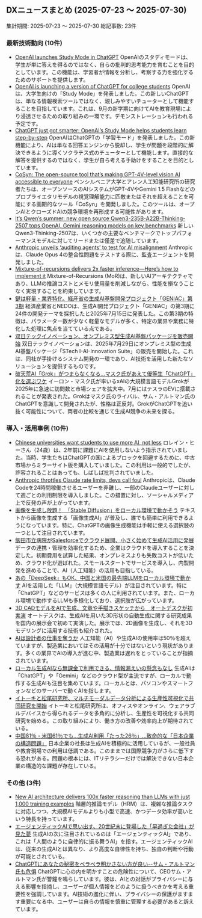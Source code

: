 ## DXニュースまとめ (2025-07-23 〜 2025-07-30)
集計期間: 2025-07-23 〜 2025-07-30
総記事数: 23件

### 最新技術動向 (10件)
- [OpenAI launches Study Mode in ChatGPT](https://techcrunch.com/2025/07/29/openai-launches-study-mode-in-chatgpt/)
  OpenAIのスタディモードは、学生が単に答えを得るのではなく、自らの批判的思考能力を育むことを目的としています。この機能は、学習者が情報を分析し、考察する力を強化するためのサポートを提供します。
- [OpenAI is launching a version of ChatGPT for college students](https://www.technologyreview.com/2025/07/29/1120801/openai-is-launching-a-version-of-chatgpt-for-college-students/)
  OpenAIは、大学生向けの「Study Mode」を発表しました。この新しいChatGPTは、単なる情報検索ツールではなく、親しみやすいチューターとして機能することを目指しています。これは、9月の新学期に向けてAIを教育現場により浸透させるための取り組みの一環です。デモンストレーションも行われる予定です。
- [ChatGPT just got smarter: OpenAI’s Study Mode helps students learn step-by-step](https://venturebeat.com/ai/chatgpt-just-got-smarter-openais-study-mode-helps-students-learn-step-by-step/)
  OpenAIはChatGPTの「学習モード」を発表しました。この新機能により、AIは単なる回答エンジンから脱却し、学生が問題を段階的に解決できるように導くソクラテス式のチューターとして機能します。直接的な解答を提供するのではなく、学生が自ら考える手助けをすることを目的としています。
- [CoSyn: The open-source tool that’s making GPT-4V-level vision AI accessible to everyone](https://venturebeat.com/business/cosyn-the-open-source-tool-thats-making-gpt-4v-level-vision-ai-accessible-to-everyone/)
  ペンシルベニア大学とアレン人工知能研究所の研究者たちは、オープンソースのAIシステムがGPT-4VやGemini 1.5 Flashなどのプロプライエタリモデルの視覚理解能力に匹敵またはそれを超えることを可能にする画期的なツール「CoSyn」を開発しました。このツールは、オープンAIとクローズドAIの競争環境を再形成する可能性があります。
- [It’s Qwen’s summer: new open source Qwen3-235B-A22B-Thinking-2507 tops OpenAI, Gemini reasoning models on key benchmarks](https://venturebeat.com/ai/its-qwens-summer-new-open-source-qwen3-235b-a22b-thinking-2507-tops-openai-gemini-reasoning-models-on-key-benchmarks/)
  新しいQwen3-Thinking-2507は、いくつかの主要なベンチマークでトップパフォーマンスモデルに対してリードまたは僅差で追随しています。
- [Anthropic unveils ‘auditing agents’ to test for AI misalignment](https://venturebeat.com/ai/anthropic-unveils-auditing-agents-to-test-for-ai-misalignment/)
  Anthropicは、Claude Opus 4の整合性問題をテストする際に、監査エージェントを開発しました。
- [Mixture-of-recursions delivers 2x faster inference—Here’s how to implement it](https://venturebeat.com/ai/mixture-of-recursions-delivers-2x-faster-inference-heres-how-to-implement-it/)
  Mixture-of-Recursions (MoR)は、新しいAIアーキテクチャであり、LLMの推論コストとメモリ使用量を削減しながら、性能を損なうことなく実現することを約束しています。
- [鍵は軽量・業界特化、経産省の生成AI基盤開発プロジェクト「GENIAC」第3期](https://xtech.nikkei.com/atcl/nxt/column/18/00001/10950/)
  経済産業省とNEDOは、生成AI開発プロジェクト「GENIAC」の第3期に24件の開発テーマを採択したと2025年7月15日に発表した。この第3期の特徴は、パラメーター数が少なく軽量なモデルが多く、特定の業界や業務に特化した処理に焦点を当てている点である。
- [双日テックイノベーション、オンプレミス型生成AI基盤パッケージを販売開始](https://xtech.nikkei.com/atcl/nxt/news/24/02714/)
  双日テックイノベーションは、2025年7月29日にオンプレミス型の生成AI基盤パッケージ「STech I-AI-Innovation Suite」の販売を開始した。これは、同社が手掛けるシステム開発の一環であり、AI技術を活用した新たなソリューションを提供するものです。
- [破天荒AI「Grok」がつまらなくなる…マスク氏があえて優等生「ChatGPT」化を選ぶワケ](https://www.sbbit.jp/article/cont1/168813?ref=rss)
  イーロン・マスク氏が率いるxAIの大規模言語モデルGrokが2025年に急速に訪問数と市場シェアを拡大中。7月にはテスラのEVに搭載されることが発表された。Grokはマスク氏のライバル、サム・アルトマン氏のChatGPTを意識して開発されたが、性格は正反対。GrokがChatGPTを追い抜く可能性について、両者の比較を通じて生成AI競争の未来を探る。

### 導入・活用事例 (10件)
- [Chinese universities want students to use more AI, not less](https://www.technologyreview.com/2025/07/28/1120747/chinese-universities-ai-use/)
  ロレイン・ヒーさん（24歳）は、2年前に課題にAIを使用しないよう指示されていました。当時、学生たちはChatGPTの国によるブロックを回避するために、中古市場からミラーサイト版を購入していました。この利用は一般的でしたが、許容されることはあっても、しばしば批判されていました。
- [Anthropic throttles Claude rate limits, devs call foul](https://venturebeat.com/ai/anthropic-throttles-claude-rate-limits-devs-call-foul/)
  Anthropicは、Claude Codeを24時間稼働させるユーザーを非難し、一部のClaudeユーザーに対して週ごとの利用制限を導入しました。この措置に対し、ソーシャルメディア上で反発の声が上がっています。
- [画像を生成し放題！　「Stable Diffusion」をローカル環境で動かそう](https://xtech.nikkei.com/atcl/nxt/column/18/03243/062600003/)
  テキストから画像を生成する「画像生成AI」が普及し、誰でも簡単に利用できるようになっています。特に、ChatGPTの画像生成機能は手軽に使える選択肢の一つとして注目されています。
- [飯田市立病院がSalesforceでクラウド展開、小さく始めて生成AI活用に発展](https://xtech.nikkei.com/atcl/nxt/column/18/00678/071400160/)
  データの連携・管理を効率化するため、企業はクラウドを導入することを決定した。初期費用を試算した結果、オンプレミスよりも失敗コストが低いため、クラウド化が選ばれた。スモールスタートでサービスを導入し、内製開発を進めることで、AI（人工知能）の活用も目指している。
- [あの「DeepSeek」もOK、中国と米国の最先端LLMをローカル環境で動かす](https://xtech.nikkei.com/atcl/nxt/column/18/03243/062600002/)
  AIを活用した「LLM」（大規模言語モデル）が注目されています。特に「ChatGPT」などのサービスは多くの人に利用されています。また、ローカル環境で動作するLLMも多様化しており、選択肢が広がっています。
- [3D CADモデルをAIで生成、文章や手描きスケッチから　オートデスクが初実演](https://xtech.nikkei.com/atcl/nxt/column/18/00001/10925/)
  オートデスクは、生成AIを用いた3D形状の自動生成に関する研究成果を国内の展示会で初めて実演した。展示では、2D画像を生成し、それを3Dモデリングに活用する技術も紹介された。
- [AIは設計者の仕事を奪うか](https://xtech.nikkei.com/atcl/nxt/column/18/01187/00073/)
  人工知能（AI）や生成AIの使用率は50％を超えていますが、製造業においてはその活用が十分ではないという現状があります。多くの業界でAIの導入が進む中、製造業は遅れをとっていることが指摘されています。
- [ローカル生成AIなら無課金で利用できる、情報漏えいの懸念もなし](https://xtech.nikkei.com/atcl/nxt/column/18/03243/062600001/)
  生成AIは「ChatGPT」や「Gemini」などのクラウド型が主流ですが、ローカルで動作する生成AIも注目を集めています。ローカルとは、パソコンやスマートフォンなどのサーバーで動くAIを指します。
- [イトーキと松尾研究所、マルチモーダルデータ分析による生産性可視化で共同研究を開始](https://japan.zdnet.com/article/35236048/)
  イトーキと松尾研究所は、オフィスやオンライン、ウェアラブルデバイスから得られるデータを多角的に分析し、生産性を可視化する共同研究を始める。この取り組みにより、働き方の改善や効率向上が期待されている。
- [中国81％・米国61％でも…生成AI利用「たった26％」…致命的な「日本企業の構造問題」](https://www.sbbit.jp/article/fj/168427?ref=rss)
  日本企業の社長は生成AIを積極的に活用しているが、一般社員や教育現場での利用は低調である。このままでは国際競争力がさらに低下する恐れがある。問題の根本には、ITリテラシーだけでは解決できない日本企業の構造的な課題が存在している。

### その他 (3件)
- [New AI architecture delivers 100x faster reasoning than LLMs with just 1,000 training examples](https://venturebeat.com/ai/new-ai-architecture-delivers-100x-faster-reasoning-than-llms-with-just-1000-training-examples/)
  階層的推論モデル（HRM）は、複雑な推論タスクに対応しつつ、大規模AIモデルよりも小型で高速、かつデータ効率が高いという特長を持っています。
- [エージェンティックAIで思い出す、20世紀末に登場した「早過ぎた会社」が見た夢](https://xtech.nikkei.com/atcl/nxt/column/18/02598/071600023/)
  生成AIの次に注目されているのは「エージェンティックAI」であり、これは「人間のように自律的に振る舞うAI」を指す。エージェンティックAIは、従来の生成AIとは異なり、より高度な自律性を持ち、独自の判断や行動が可能とされている。
- [ChatGPTにあなたの秘密をペラペラ明かさない方が良い--サム・アルトマン氏も危惧](https://japan.cnet.com/article/35235976/)
  ChatGPTに心の内を明かすことの危険性について、CEOサム・アルトマン氏が警鐘を鳴らしています。彼は、AIとの対話がプライバシーに与える影響を指摘し、ユーザーが個人情報をどのように扱うべきかを考える重要性を強調しています。AI技術の進化に伴い、プライバシーの保護がますます重要になる中、ユーザーは自らの情報を慎重に管理する必要があると訴えています。